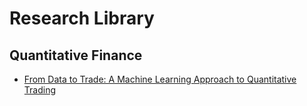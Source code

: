 # Research Library

## Quantitative Finance

- [From Data to Trade: A Machine Learning Approach to Quantitative Trading](ssrn_4315362.md)

